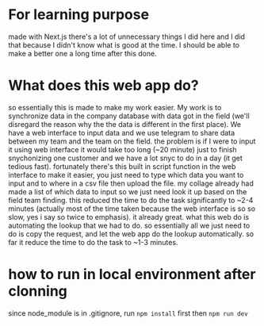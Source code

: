# For learning purpose
made with Next.js
there's a lot of unnecessary things I did here and I did that because I didn't know what is good at the time. I should be able to make a better one a long time after this done.

# What does this web app do?
so essentially this is made to make my work easier. My work is to synchronize data in the company database with data got in the field (we'll disregard the reason why the the data is different in the first place). We have a web interface to input data and we use telegram to share data between my team and the team on the field. the problem is if I were to input it using web interface it would take too long (~20 minute) just to finish snychonizing one customer and we have a lot snyc to do in a day (it get tedious fast). fortunately there's this built in script function in the web interface to make it easier, you just need to type which data you want to input and to where in a csv file then upload the file. my collage already had made a list of which data to input so we just need look it up based on the field team finding. this reduced the time to do the task significantly to ~2-4 minutes (actually most of the time taken because the web interface is so so slow, yes i say so twice to emphasis). it already great. what this web do is automating the lookup that we had to do. so essentially all we just need to do is copy the request, and let the web app do the lookup automatically. so far it reduce the time to do the task to ~1-3 minutes. 

# how to run in local environment after clonning
since node_module is in .gitignore, run `npm install` first then `npm run dev` 